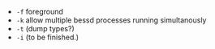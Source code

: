 - `-f` foreground
- `-k` allow multiple bessd processes running simultanously
- `-t` (dump types?)
- `-i` (to be finished.)
